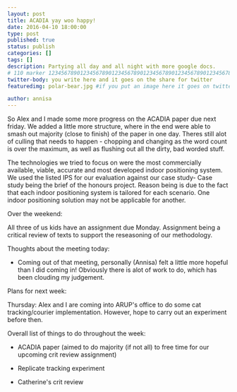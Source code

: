 ```yaml
---
layout: post
title: ACADIA yay woo happy!
date: 2016-04-10 18:00:00
type: post
published: true
status: publish
categories: []
tags: []
description: Partying all day and all night with more google docs.
# 110 marker 1234567890123456789012345678901234567890123456789012345678901234567890123456789012345678901234567890123456789
twitter-body: you write here and it goes on the share for twitter
featuredimg: polar-bear.jpg #if you put an image here it goes on twitter too

author: annisa
---
```


So Alex and I made some more progress on the ACADIA paper due next friday.
We added a little more structure, where in the end were able to smash out majority (close to finish) of the paper in one day.
Theres still alot of culling that needs to happen - chopping and changing as the word count is over the maximum, as well as flushing out all the dirty, bad worded stuff.

The technologies we tried to focus on were the most commercially available, viable, accurate and most developed indoor positioning system. We used the listed IPS for our evaluation against our case study- Case study being the brief of the honours project.
Reason being is due to the fact that each indoor positioning system is tailored for each scenario. One indoor positioning solution may not be applicable for another. 

Over the weekend:

All three of us kids have an assignment due Monday. Assignment being a critical review of texts to support the reseasoning of our methodology. 

Thoughts about the meeting today:

- Coming out of that meeting, personally (Annisa) felt a little more hopeful than I did coming in! Obviously there is alot of work to do, which has been clouding my judgement.

Plans for next week:

Thursday: Alex and I are coming into ARUP's office to do some cat tracking/courier implementation. However, hope to carry out an experiment before then. 

Overall list of things to do throughout the week:

- ACADIA paper (aimed to do majority (if not all) to free time for our upcoming crit review assignment)

- Replicate tracking experiment

- Catherine's crit review
